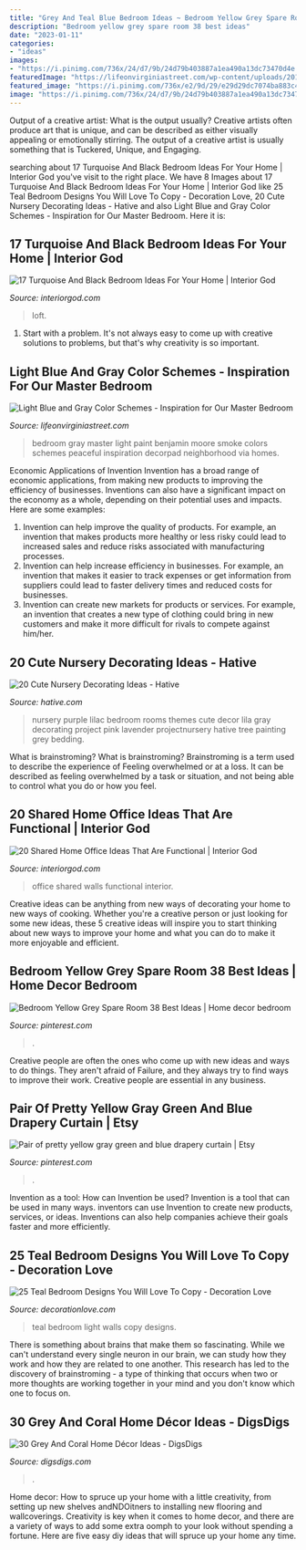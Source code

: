 ```yaml
---
title: "Grey And Teal Blue Bedroom Ideas ~ Bedroom Yellow Grey Spare Room 38 Best Ideas"
description: "Bedroom yellow grey spare room 38 best ideas"
date: "2023-01-11"
categories:
- "ideas"
images:
- "https://i.pinimg.com/736x/24/d7/9b/24d79b403887a1ea490a13dc73470d4e.jpg"
featuredImage: "https://lifeonvirginiastreet.com/wp-content/uploads/2013/07/benjamin-moore-smoke.jpg"
featured_image: "https://i.pinimg.com/736x/e2/9d/29/e29d29dc7074ba883c4c89b1254b1730.jpg"
image: "https://i.pinimg.com/736x/24/d7/9b/24d79b403887a1ea490a13dc73470d4e.jpg"
---
```



Output of a creative artist: What is the output usually?
Creative artists often produce art that is unique, and can be described as either visually appealing or emotionally stirring. The output of a creative artist is usually something that is Tuckered, Unique, and Engaging.

	

		
searching about 17 Turquoise And Black Bedroom Ideas For Your Home | Interior God you've visit to the right place. We have 8 Images about 17 Turquoise And Black Bedroom Ideas For Your Home | Interior God like 25 Teal Bedroom Designs You Will Love To Copy - Decoration Love, 20 Cute Nursery Decorating Ideas - Hative and also Light Blue and Gray Color Schemes - Inspiration for Our Master Bedroom. Here it is:
		
    
## 17 Turquoise And Black Bedroom Ideas For Your Home | Interior God

<img loading=lazy src="https://www.interiorgod.com/wp-content/uploads/2016/11/turquoise-and-white-bedroom.jpg" onerror="this.onerror=null;this.src='https://tse3.mm.bing.net/th?id=OIP.954YNJU7L-aBgQ_RuLrizgHaJ3&amp;pid=15.1';" alt="17 Turquoise And Black Bedroom Ideas For Your Home | Interior God">

_Source: interiorgod.com_

>loft. 

	

1. Start with a problem. It's not always easy to come up with creative solutions to problems, but that's why creativity is so important.

    
## Light Blue And Gray Color Schemes - Inspiration For Our Master Bedroom

<img loading=lazy src="https://lifeonvirginiastreet.com/wp-content/uploads/2013/07/benjamin-moore-smoke.jpg" onerror="this.onerror=null;this.src='https://tse1.mm.bing.net/th?id=OIP.5APxFCj1mpJwiu3lT8bpVAAAAA&amp;pid=15.1';" alt="Light Blue and Gray Color Schemes - Inspiration for Our Master Bedroom">

_Source: lifeonvirginiastreet.com_

>bedroom gray master light paint benjamin moore smoke colors schemes peaceful inspiration decorpad neighborhood via homes. 

	

Economic Applications of Invention
Invention has a broad range of economic applications, from making new products to improving the efficiency of businesses. Inventions can also have a significant impact on the economy as a whole, depending on their potential uses and impacts. Here are some examples: 
1. Invention can help improve the quality of products. For example, an invention that makes products more healthy or less risky could lead to increased sales and reduce risks associated with manufacturing processes. 
2. Invention can help increase efficiency in businesses. For example, an invention that makes it easier to track expenses or get information from suppliers could lead to faster delivery times and reduced costs for businesses. 
3. Invention can create new markets for products or services. For example, an invention that creates a new type of clothing could bring in new customers and make it more difficult for rivals to compete against him/her.

    
## 20 Cute Nursery Decorating Ideas - Hative

<img loading=lazy src="https://hative.com/wp-content/uploads/2014/07/nursery-decorating-ideas/18-purple-baby-girl-nursery.jpg" onerror="this.onerror=null;this.src='https://tse1.mm.bing.net/th?id=OIP.7wVQd9AMfRaPOUdGfIofqAHaJ4&amp;pid=15.1';" alt="20 Cute Nursery Decorating Ideas - Hative">

_Source: hative.com_

>nursery purple lilac bedroom rooms themes cute decor lila gray decorating project pink lavender projectnursery hative tree painting grey bedding. 

	

What is brainstroming?
What is brainstroming? Brainstroming is a term used to describe the experience of Feeling overwhelmed or at a loss. It can be described as feeling overwhelmed by a task or situation, and not being able to control what you do or how you feel.

    
## 20 Shared Home Office Ideas That Are Functional | Interior God

<img loading=lazy src="http://interiorgod.com/wp-content/uploads/2016/10/Shared-Home-Office-Ideas-office-with-blue-walls.jpg" onerror="this.onerror=null;this.src='https://tse3.mm.bing.net/th?id=OIP.QiCTC17QkR5Kmj9e23IGwAHaLj&amp;pid=15.1';" alt="20 Shared Home Office Ideas That Are Functional | Interior God">

_Source: interiorgod.com_

>office shared walls functional interior. 

	

Creative ideas can be anything from new ways of decorating your home to new ways of cooking. Whether you're a creative person or just looking for some new ideas, these 5 creative ideas will inspire you to start thinking about new ways to improve your home and what you can do to make it more enjoyable and efficient.

    
## Bedroom Yellow Grey Spare Room 38 Best Ideas | Home Decor Bedroom

<img loading=lazy src="https://i.pinimg.com/736x/e2/9d/29/e29d29dc7074ba883c4c89b1254b1730.jpg" onerror="this.onerror=null;this.src='https://tse2.mm.bing.net/th?id=OIP.aGRpkTHU6bFduCqM13wjxAAAAA&amp;pid=15.1';" alt="Bedroom Yellow Grey Spare Room 38 Best Ideas | Home decor bedroom">

_Source: pinterest.com_

>. 

	

Creative people are often the ones who come up with new ideas and ways to do things. They aren't afraid of Failure, and they always try to find ways to improve their work. Creative people are essential in any business.

    
## Pair Of Pretty Yellow Gray Green And Blue Drapery Curtain | Etsy

<img loading=lazy src="https://i.pinimg.com/736x/24/d7/9b/24d79b403887a1ea490a13dc73470d4e.jpg" onerror="this.onerror=null;this.src='https://tse2.mm.bing.net/th?id=OIP.cs6BkYmfMzSJmTnBpYZCmQHaJ3&amp;pid=15.1';" alt="Pair of pretty yellow gray green and blue drapery curtain | Etsy">

_Source: pinterest.com_

>. 

	

Invention as a tool: How can Invention be used?
Invention is a tool that can be used in many ways. inventors can use Invention to create new products, services, or ideas. Inventions can also help companies achieve their goals faster and more efficiently.

    
## 25 Teal Bedroom Designs You Will Love To Copy - Decoration Love

<img loading=lazy src="http://decorationlove.com/wp-content/uploads/2016/07/Light-Teal-Walls-Bedroom.jpg" onerror="this.onerror=null;this.src='https://tse3.mm.bing.net/th?id=OIP.pubJKAr7MFpUs1Og3kljuwHaJ9&amp;pid=15.1';" alt="25 Teal Bedroom Designs You Will Love To Copy - Decoration Love">

_Source: decorationlove.com_

>teal bedroom light walls copy designs. 

	

There is something about brains that make them so fascinating. While we can't understand every single neuron in our brain, we can study how they work and how they are related to one another. This research has led to the discovery of brainstroming - a type of thinking that occurs when two or more thoughts are working together in your mind and you don't know which one to focus on.

    
## 30 Grey And Coral Home Décor Ideas - DigsDigs

<img loading=lazy src="https://www.digsdigs.com/photos/grey-and-coral-home-decor-ideas-28-554x681.jpg" onerror="this.onerror=null;this.src='https://tse1.mm.bing.net/th?id=OIP.K5KcgHF5U9md7EQE4Dk2XgHaJG&amp;pid=15.1';" alt="30 Grey And Coral Home Décor Ideas - DigsDigs">

_Source: digsdigs.com_

>. 

	

Home decor: How to spruce up your home with a little creativity, from setting up new shelves andNDOitners to installing new flooring and wallcoverings.
Creativity is key when it comes to home decor, and there are a variety of ways to add some extra oomph to your look without spending a fortune. Here are five easy diy ideas that will spruce up your home any time.

